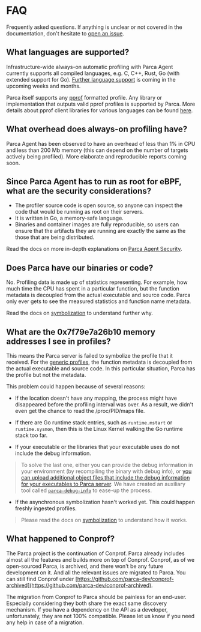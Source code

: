 # FAQ

Frequently asked questions. If anything is unclear or not covered in the documentation, don't hesitate to [open an issue](https://github.com/parca-dev/parca/issues/new).

## What languages are supported?

Infrastructure-wide always-on automatic profiling with Parca Agent currently supports all compiled languages, e.g. C, C++, Rust, Go (with extended support for Go). [Further language support](https://github.com/parca-dev/parca-agent/issues?q=is%3Aissue+is%3Aopen+label%3Afeature%2Flanguage-support) is coming in the upcoming weeks and months.

Parca itself supports any [pprof](https://github.com/google/pprof) formatted profile. Any library or implementation that outputs valid pprof profiles is supported by Parca. More details about pprof client libraries for various languages can be found [here](https://www.parca.dev/docs/ingestion#pull-based).

## What overhead does always-on profiling have?

Parca Agent has been observed to have an overhead of less than 1% in CPU and less than 200 Mb memory (this can depend on the number of targets actively being profiled). More elaborate and reproducible reports coming soon.

## Since Parca Agent has to run as root for eBPF, what are the security considerations?

* The profiler source code is open source, so anyone can inspect the code that would be running as root on their servers.
* It is written in Go, a memory-safe language.
* Binaries and container images are fully reproducible, so users can ensure that the artifacts they are running are exactly the same as the those that are being distributed.

Read the docs on more in-depth explanations on [Parca Agent Security](./parca-agent-security).

## Does Parca have our binaries or code?

No. Profiling data is made up of statistics representing. For example, how much time the CPU has spent in a particular function, but the function metadata is decoupled from the actual executable and source code. Parca only ever gets to see the measured statistics and function name metadata.

Read the docs on [symbolization](https://www.parca.dev/docs/symbolization) to understand further why.

## What are the 0x7f79e7a26b10 memory addresses I see in profiles?

This means the Parca server is failed to symbolize the profile that it received. For the [generic profiles](/docs/symbolization#type-of-profiles), the function metadata is decoupled from the actual executable and source code. In this particular situation, Parca has the profile but not the metadata.

This problem could happen because of several reasons:

* If the location doesn't have any mapping, the process might have disappeared before the profiling interval was over. As a result, we didn't even get the chance to read the /proc/PID/maps file.

* If there are Go runtime stack entries, such as `runtime.mstart` or `runtime.sysmon`, then this is the Linux Kernel walking the Go runtime stack too far.

* If your executable or the libraries that your executable uses do not include the debug information.

> To solve the last one, either you can provide the debug information in your environment (by recompiling the binary with debug info), or [you can upload additional object files that include the debug information for your executables to Parca server](https://buf.build/parca-dev/parca/docs/main/parca.debuginfo.v1alpha1). We have created an auxiliary tool called [`parca-debug-info`](/docs/parca-agent-debuginfo-cli) to ease-up the process.

* If the asynchronous symbolization hasn't worked yet. This could happen freshly ingested profiles.

> Please read the docs on [symbolization](https://www.parca.dev/docs/symbolization) to understand how it works.

## What happened to Conprof?

The Parca project is the continuation of Conprof. Parca already includes almost all the features and builds more on top of Conprof.
Conprof, as of we open-sourced Parca, is archived, and there won't be any future development on it. And all the relevant issues are migrated to Parca.
You can still find Conprof under [https://github.com/parca-dev/conprof-archived](https://github.com/parca-dev/conprof-archived).

The migration from Conprof to Parca should be painless for an end-user. Especially considering they both share the exact same discovery mechanism.
If you have a dependency on the API as a developer, unfortunately, they are not 100% compatible.
Please let us know if you need any help in case of a migration.

